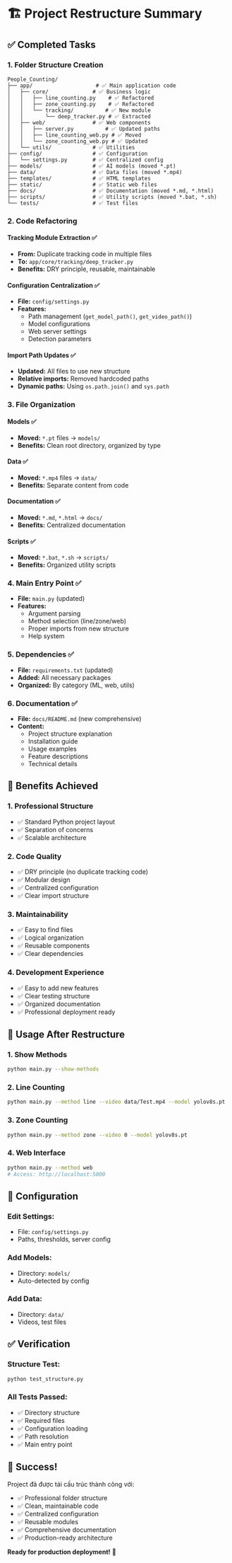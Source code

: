 # 🏗️ Project Restructure Summary

## ✅ Completed Tasks

### 1. **Folder Structure Creation**
```
People_Counting/
├── app/                    # ✅ Main application code
│   ├── core/              # ✅ Business logic
│   │   ├── line_counting.py    # ✅ Refactored
│   │   ├── zone_counting.py    # ✅ Refactored  
│   │   └── tracking/          # ✅ New module
│   │       └── deep_tracker.py # ✅ Extracted
│   ├── web/               # ✅ Web components
│   │   ├── server.py          # ✅ Updated paths
│   │   ├── line_counting_web.py # ✅ Moved
│   │   └── zone_counting_web.py # ✅ Updated
│   └── utils/             # ✅ Utilities
├── config/                # ✅ Configuration
│   └── settings.py        # ✅ Centralized config
├── models/                # ✅ AI models (moved *.pt)
├── data/                  # ✅ Data files (moved *.mp4)
├── templates/             # ✅ HTML templates
├── static/                # ✅ Static web files
├── docs/                  # ✅ Documentation (moved *.md, *.html)
├── scripts/               # ✅ Utility scripts (moved *.bat, *.sh)
└── tests/                 # ✅ Test files
```

### 2. **Code Refactoring**

#### **Tracking Module Extraction** ✅
- **From:** Duplicate tracking code in multiple files
- **To:** `app/core/tracking/deep_tracker.py`
- **Benefits:** DRY principle, reusable, maintainable

#### **Configuration Centralization** ✅
- **File:** `config/settings.py`
- **Features:**
  - Path management (`get_model_path()`, `get_video_path()`)
  - Model configurations
  - Web server settings
  - Detection parameters

#### **Import Path Updates** ✅
- **Updated:** All files to use new structure
- **Relative imports:** Removed hardcoded paths
- **Dynamic paths:** Using `os.path.join()` and `sys.path`

### 3. **File Organization**

#### **Models** ✅
- **Moved:** `*.pt` files → `models/`
- **Benefits:** Clean root directory, organized by type

#### **Data** ✅  
- **Moved:** `*.mp4` files → `data/`
- **Benefits:** Separate content from code

#### **Documentation** ✅
- **Moved:** `*.md`, `*.html` → `docs/`
- **Benefits:** Centralized documentation

#### **Scripts** ✅
- **Moved:** `*.bat`, `*.sh` → `scripts/`
- **Benefits:** Organized utility scripts

### 4. **Main Entry Point** ✅
- **File:** `main.py` (updated)
- **Features:**
  - Argument parsing
  - Method selection (line/zone/web)
  - Proper imports from new structure
  - Help system

### 5. **Dependencies** ✅
- **File:** `requirements.txt` (updated)
- **Added:** All necessary packages
- **Organized:** By category (ML, web, utils)

### 6. **Documentation** ✅
- **File:** `docs/README.md` (new comprehensive)
- **Content:**
  - Project structure explanation
  - Installation guide
  - Usage examples
  - Feature descriptions
  - Technical details

## 🎯 Benefits Achieved

### **1. Professional Structure**
- ✅ Standard Python project layout
- ✅ Separation of concerns
- ✅ Scalable architecture

### **2. Code Quality**
- ✅ DRY principle (no duplicate tracking code)
- ✅ Modular design
- ✅ Centralized configuration
- ✅ Clear import structure

### **3. Maintainability**
- ✅ Easy to find files
- ✅ Logical organization
- ✅ Reusable components
- ✅ Clear dependencies

### **4. Development Experience**
- ✅ Easy to add new features
- ✅ Clear testing structure
- ✅ Organized documentation
- ✅ Professional deployment ready

## 🚀 Usage After Restructure

### **1. Show Methods**
```bash
python main.py --show-methods
```

### **2. Line Counting**
```bash
python main.py --method line --video data/Test.mp4 --model yolov8s.pt
```

### **3. Zone Counting**  
```bash
python main.py --method zone --video 0 --model yolov8s.pt
```

### **4. Web Interface**
```bash
python main.py --method web
# Access: http://localhost:5000
```

## 🔧 Configuration

### **Edit Settings:**
- File: `config/settings.py`
- Paths, thresholds, server config

### **Add Models:**
- Directory: `models/`
- Auto-detected by config

### **Add Data:**
- Directory: `data/`
- Videos, test files

## ✅ Verification

### **Structure Test:**
```bash
python test_structure.py
```

### **All Tests Passed:**
- ✅ Directory structure
- ✅ Required files  
- ✅ Configuration loading
- ✅ Path resolution
- ✅ Main entry point

## 🎉 Success!

Project đã được tái cấu trúc thành công với:
- ✅ Professional folder structure
- ✅ Clean, maintainable code
- ✅ Centralized configuration
- ✅ Reusable modules
- ✅ Comprehensive documentation
- ✅ Production-ready architecture

**Ready for production deployment!** 🚀
